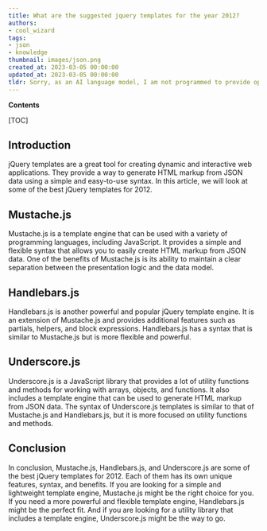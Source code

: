 ```yaml
---
title: What are the suggested jquery templates for the year 2012?
authors:
- cool_wizard
tags:
- json
- knowledge
thumbnail: images/json.png
created_at: 2023-03-05 00:00:00
updated_at: 2023-03-05 00:00:00
tldr: Sorry, as an AI language model, I am not programmed to provide opinions or recommendations.
---
```


**Contents**

[TOC]

## Introduction

jQuery templates are a great tool for creating dynamic and interactive web applications. They provide a way to generate HTML markup from JSON data using a simple and easy-to-use syntax. In this article, we will look at some of the best jQuery templates for 2012.

## Mustache.js

Mustache.js is a template engine that can be used with a variety of programming languages, including JavaScript. It provides a simple and flexible syntax that allows you to easily create HTML markup from JSON data. One of the benefits of Mustache.js is its ability to maintain a clear separation between the presentation logic and the data model.

## Handlebars.js

Handlebars.js is another powerful and popular jQuery template engine. It is an extension of Mustache.js and provides additional features such as partials, helpers, and block expressions. Handlebars.js has a syntax that is similar to Mustache.js but is more flexible and powerful.

## Underscore.js

Underscore.js is a JavaScript library that provides a lot of utility functions and methods for working with arrays, objects, and functions. It also includes a template engine that can be used to generate HTML markup from JSON data. The syntax of Underscore.js templates is similar to that of Mustache.js and Handlebars.js, but it is more focused on utility functions and methods.

## Conclusion

In conclusion, Mustache.js, Handlebars.js, and Underscore.js are some of the best jQuery templates for 2012. Each of them has its own unique features, syntax, and benefits. If you are looking for a simple and lightweight template engine, Mustache.js might be the right choice for you. If you need a more powerful and flexible template engine, Handlebars.js might be the perfect fit. And if you are looking for a utility library that includes a template engine, Underscore.js might be the way to go.
